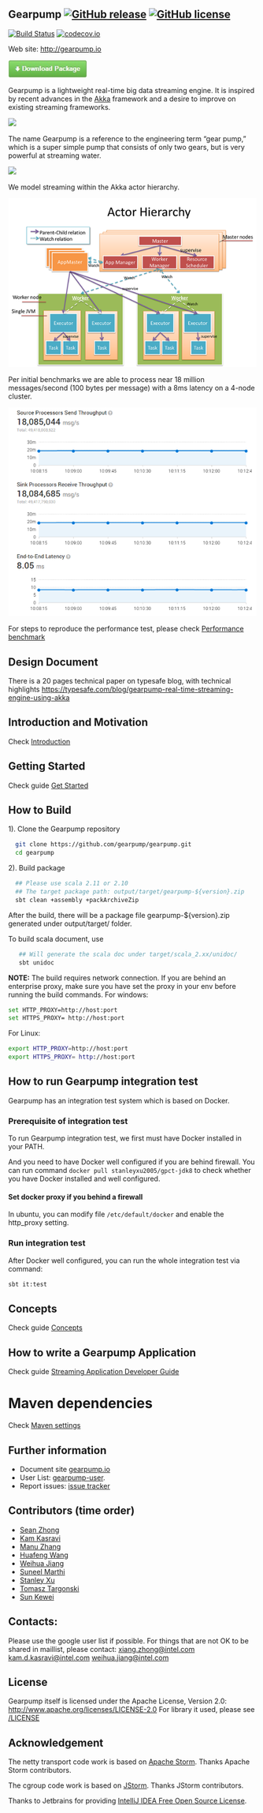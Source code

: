 
## Gearpump  [![GitHub release](https://img.shields.io/github/release/gearpump/gearpump.svg)](http://www.gearpump.io/download.html) [![GitHub license](https://img.shields.io/badge/license-Apache%20V2-green.svg)](https://github.com/gearpump/gearpump/blob/master/LICENSE)

[![Build Status](https://travis-ci.org/gearpump/gearpump.svg?branch=master)](https://travis-ci.org/gearpump/gearpump?branch=master) [![codecov.io](https://codecov.io/github/gearpump/gearpump/coverage.svg?branch=master)](https://codecov.io/github/gearpump/gearpump?branch=master)

Web site: http://gearpump.io

[![download](https://raw.githubusercontent.com/clockfly/icons/master/gearpump-0.2-rc1.jpg)](http://www.gearpump.io/download.html)

Gearpump is a lightweight real-time big data streaming engine. It is inspired by recent advances in the [Akka](https://github.com/akka/akka) framework and a desire to improve on existing streaming frameworks.

![](https://raw.githubusercontent.com/clockfly/gearpump/master/doc/logo/logo.png)

The	name	Gearpump	is	a	reference to	the	engineering term “gear	pump,”	which	is	a	super simple
pump	that	consists of	only	two	gears,	but	is	very	powerful at	streaming water.

![](http://www.gearpump.io/img/dashboard.gif)

We model streaming within the Akka actor hierarchy.

![](https://raw.githubusercontent.com/gearpump/gearpump/master/docs/img/actor_hierarchy.png)

Per initial benchmarks we are able to process near 18 million messages/second (100 bytes per message) with a 8ms latency on a 4-node cluster.

![](https://raw.githubusercontent.com/gearpump/gearpump/master/docs/img/dashboard.png)

For steps to reproduce the performance test, please check [Performance benchmark](http://www.gearpump.io/releases/latest/performance-report.html)

## Design Document

There is a 20 pages technical paper on typesafe blog, with technical highlights https://typesafe.com/blog/gearpump-real-time-streaming-engine-using-akka

## Introduction and Motivation

Check [Introduction](http://www.gearpump.io/overview.html)

## Getting Started

Check guide [Get Started](http://www.gearpump.io/releases/latest/submit-your-1st-application.html)

## How to Build

1). Clone the Gearpump repository

```bash
  git clone https://github.com/gearpump/gearpump.git
  cd gearpump
```

2). Build package

```bash
  ## Please use scala 2.11 or 2.10
  ## The target package path: output/target/gearpump-${version}.zip
  sbt clean +assembly +packArchiveZip
```

  After the build, there will be a package file gearpump-${version}.zip generated under output/target/ folder.

  To build scala document, use
```bash
   ## Will generate the scala doc under target/scala_2.xx/unidoc/
   sbt unidoc
```  

  **NOTE:**
The build requires network connection. If you are behind an enterprise proxy, make sure you have set the proxy in your env before running the build commands.
For windows:

```bash
set HTTP_PROXY=http://host:port
set HTTPS_PROXY= http://host:port
```

For Linux:

```bash
export HTTP_PROXY=http://host:port
export HTTPS_PROXY= http://host:port
```


## How to run Gearpump integration test
Gearpump has an integration test system which is based on Docker.

### Prerequisite of integration test
To run Gearpump integration test, we first must have Docker installed in your PATH.

And you need to have Docker well configured if you are behind firewall.
You can run command `docker pull stanleyxu2005/gpct-jdk8` to check whether you have Docker installed and well configured.

#### Set docker proxy if you behind a firewall
In ubuntu, you can modify file `/etc/default/docker` and enable the http_proxy setting.

### Run integration test
After Docker well configured, you can run the whole integration test via command:
```bash
sbt it:test
```

## Concepts

Check guide [Concepts](http://www.gearpump.io/releases/latest/basic-concepts.html)

## How to write a Gearpump Application

Check guide [Streaming Application Developer Guide](http://www.gearpump.io/releases/latest/dev-write-1st-app.html)


# Maven dependencies

Check [Maven settings](http://www.gearpump.io/releases/latest/maven-setting.html)

## Further information

- Document site [gearpump.io](http://gearpump.io)
- User List: [gearpump-user](https://groups.google.com/forum/#!forum/gearpump-user).
- Report issues: [issue tracker](https://github.com/gearpump/gearpump/issues)

## Contributors (time order)

* [Sean Zhong](https://github.com/clockfly)
* [Kam Kasravi](https://github.com/kkasravi)
* [Manu Zhang](https://github.com/manuzhang)
* [Huafeng Wang](https://github.com/huafengw)
* [Weihua Jiang](https://github.com/whjiang)
* [Suneel Marthi](https://github.com/smarthi)
* [Stanley Xu](https://github.com/stanleyxu2005)
* [Tomasz Targonski](https://github.com/TomaszT)
* [Sun Kewei](https://github.com/skw1992)

## Contacts:

Please use the google user list if possible. For things that are not OK to be shared in maillist, please contact:
xiang.zhong@intel.com
kam.d.kasravi@intel.com
weihua.jiang@intel.com

## License

Gearpump itself is licensed under the Apache License, Version 2.0: http://www.apache.org/licenses/LICENSE-2.0
For library it used, please see [/LICENSE](https://github.com/gearpump/gearpump/blob/master/LICENSE)

## Acknowledgement

The netty transport code work is based on [Apache Storm](http://storm.apache.org). Thanks Apache Storm contributors.

The cgroup code work is based on [JStorm](https://github.com/alibaba/jstorm). Thanks JStorm contributors.

Thanks to Jetbrains for providing [IntelliJ IDEA Free Open Source License](https://www.jetbrains.com/buy/opensource/?product=idea).

